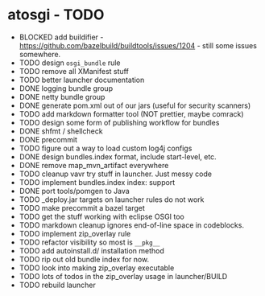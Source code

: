 # atosgi - TODO

- BLOCKED add buildifier - https://github.com/bazelbuild/buildtools/issues/1204 - still some issues somewhere.
- TODO design `osgi_bundle` rule
- TODO remove all XManifest stuff
- TODO better launcher documentation
- DONE logging bundle group
- DONE netty bundle group
- DONE generate pom.xml out of our jars (useful for security scanners)
- TODO add markdown formatter tool (NOT prettier, maybe comrack)
- TODO design some form of publishing workflow for bundles
- DONE shfmt / shellcheck
- DONE precommit
- TODO figure out a way to load custom log4j configs
- DONE design bundles.index format, include start-level, etc.
- DONE remove map\_mvn\_artifact everywhere
- TODO cleanup vavr try stuff in launcher. Just messy code
- TODO implement bundles.index index: support
- DONE port tools/pomgen to Java
- TODO \_deploy.jar targets on launcher rules do not work
- TODO make precommit a bazel target
- TODO get the stuff working with eclipse OSGI too
- TODO markdown cleanup ignores end-of-line space in codeblocks.
- TODO implement zip\_overlay rule
- TODO refactor visibility so most is `__pkg__`
- TODO add autoinstall.d/ installation method
- TODO rip out old bundle index for now.
- TODO look into making zip\_overlay executable
- TODO lots of todos in the zip\_overlay usage in launcher/BUILD
- TODO rebuild launcher
